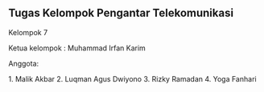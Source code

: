 <h2>Tugas Kelompok Pengantar Telekomunikasi</h2>

<p>Kelompok 7</p>
<p>Ketua kelompok : Muhammad Irfan Karim</p>
<p>Anggota:</p>
1. Malik Akbar
2. Luqman Agus Dwiyono
3. Rizky Ramadan
4. Yoga Fanhari
